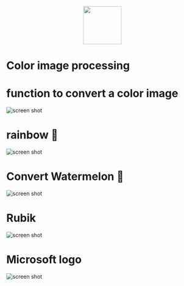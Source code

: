 <p align="center"><a href="https://www.opencv.org" target="_blank"><img src="https://upload.wikimedia.org/wikipedia/commons/thumb/3/32/OpenCV_Logo_with_text_svg_version.svg/270px-OpenCV_Logo_with_text_svg_version.svg.png" width="100"></a>


# Color image processing
# **function to convert a color image**
![screen shot]([https://raw.githubusercontent.com/Mohammadnematizade/image_processing/main/Assignment%2034/output/function%20to%20convert%20a%20color%20image.png](https://raw.githubusercontent.com/Mohammadnematizade/image_processing/main/Assignment%2034/output/color_image.jpg))

# **rainbow 🌈**
![screen shot](https://raw.githubusercontent.com/Mohammadnematizade/image_processing/main/Assignment%2034/output/rainbow.png)
# **Convert Watermelon 🍉**
![screen shot]([https://raw.githubusercontent.com/Mohammadnematizade/image_processing/main/Assignment%2034/output/Convert%20Watermelon%20.jpg](https://raw.githubusercontent.com/Mohammadnematizade/image_processing/main/Assignment%2034/output/Convert%20Watermelon.png))
# **Rubik**
![screen shot](https://raw.githubusercontent.com/Mohammadnematizade/image_processing/main/Assignment%2034/output/Rubik.png)
# **Microsoft logo**
![screen shot](https://raw.githubusercontent.com/Mohammadnematizade/image_processing/main/Assignment%2034/output/logo.jpg)


